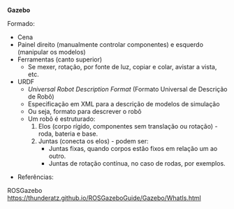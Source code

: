 **Gazebo**

Formado:

- Cena
- Painel direito (manualmente controlar componentes) e esquerdo (manipular os modelos)
- Ferramentas (canto superior)
  - Se mexer, rotação, por fonte de luz, copiar e colar, avistar a vista, etc.
- URDF 
  - *Universal Robot Description Format* (Formato Universal de Descrição de Robô)
  - Especificação em XML para a descrição de modelos de simulação
  - Ou seja, formato para descrever o robô
  - Um robô é estruturado:
    1. Elos (corpo rígido, componentes sem translação ou rotação) - roda, bateria e base.
    2. Juntas (conecta os elos) - podem ser:
       - Juntas fixas, quando corpos estão fixos em relação um ao outro.
       - Juntas de rotação contínua, no caso de rodas, por exemplos.













* Referências:

ROSGazebo https://thunderatz.github.io/ROSGazeboGuide/Gazebo/WhatIs.html


